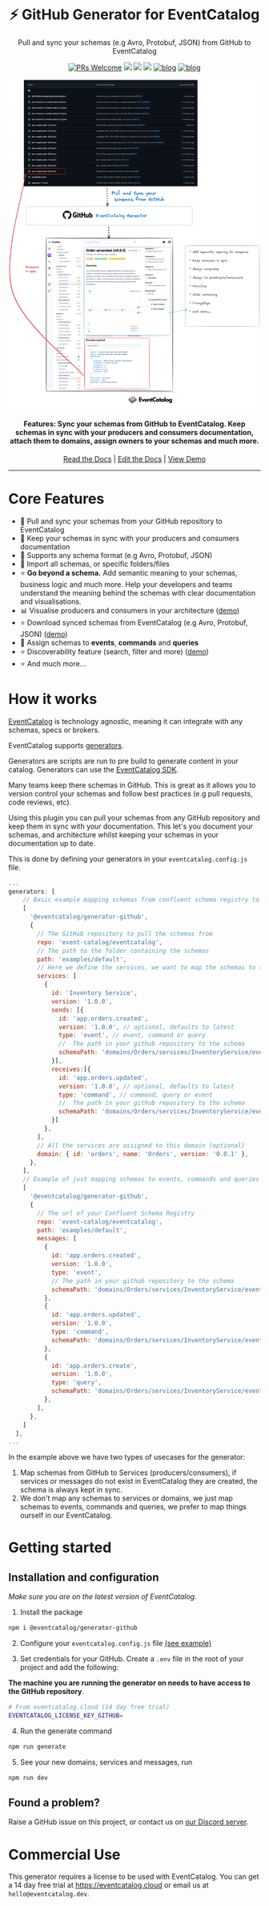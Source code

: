 <div align="center">

<h1>⚡️ GitHub Generator for EventCatalog</h1>
<p>Pull and sync your schemas (e.g Avro, Protobuf, JSON) from GitHub to EventCatalog</p>

[![PRs Welcome][prs-badge]][prs]
<img src="https://img.shields.io/github/actions/workflow/status/event-catalog/generator-asyncapi/verify-build.yml"/>
[![](https://dcbadge.limes.pink/api/server/https://discord.gg/3rjaZMmrAm?style=flat)](https://discord.gg/3rjaZMmrAm) [<img src="https://img.shields.io/badge/LinkedIn-0077B5?style=for-the-badge&logo=linkedin&logoColor=white" height="20px" />](https://www.linkedin.com/in/david-boyne/) [![blog](https://img.shields.io/badge/blog-EDA--Visuals-brightgreen)](https://eda-visuals.boyney.io/?utm_source=event-catalog-gihub) [![blog](https://img.shields.io/badge/license-Dual--License-brightgreen)](https://github.com/event-catalog/generator-asyncapi/blob/main/LICENSE.md)

<img alt="header" src="https://github.com/event-catalog/generators/blob/main/images/github-generator.png?raw=true" />

<h4>Features: Sync your schemas from GitHub to EventCatalog. Keep schemas in sync with your producers and consumers documentation, attach them to domains, assign owners to your schemas and much more. </h4>

[Read the Docs](https://eventcatalog.dev/) | [Edit the Docs](https://github.com/event-catalog/docs) | [View Demo](https://demo.eventcatalog.dev/docs)

</div>

<hr/>

# Core Features

- 📃 Pull and sync your schemas from your GitHub repository to EventCatalog
- 📃 Keep your schemas in sync with your producers and consumers documentation
- 📃 Supports any schema format (e.g Avro, Protobuf, JSON)
- 📃 Import all schemas, or specific folders/files
- ⭐ **Go beyond a schema.** Add semantic meaning to your schemas, business logic and much more. Help your developers and teams understand the meaning behind the schemas with clear documentation and visualisations.
- 📊 Visualise producers and consumers in your architecture ([demo](https://demo.eventcatalog.dev/visualiser))
- ⭐ Download synced schemas from EventCatalog (e.g Avro, Protobuf, JSON) ([demo](https://demo.eventcatalog.dev/docs/events/InventoryAdjusted/0.0.4))
- 📃 Assign schemas to **events**, **commands** and **queries**
- ⭐ Discoverability feature (search, filter and more) ([demo](https://demo.eventcatalog.dev/discover/events))
- ⭐ And much more...

# How it works

[EventCatalog](https://www.eventcatalog.dev/) is technology agnostic, meaning it can integrate with any schemas, specs or brokers.

EventCatalog supports [generators](https://www.eventcatalog.dev/docs/development/plugins/generators).

Generators are scripts are run to pre build to generate content in your catalog. Generators can use the [EventCatalog SDK](https://www.eventcatalog.dev/docs/sdk).

Many teams keep there schemas in GitHub. This is great as it allows you to version control your schemas and follow best practices (e.g pull requests, code reviews, etc).

Using this plugin you can pull your schemas from any GitHub repository and keep them in sync with your documentation. This let's you document your schemas, and architecture whilst keeping your schemas in your documentation up to date.

This is done by defining your generators in your `eventcatalog.config.js` file.

```js
...
generators: [
    // Basic example mapping schemas from confluent schema registry to services without any topics
    [
      '@eventcatalog/generator-github',
      {
        // The GitHub repository to pull the schemas from
        repo: 'event-catalog/eventcatalog',
        // The path to the folder containing the schemas
        path: 'examples/default',
        // Here we define the services, we want to map the schemas to (producers/consumer relationships)
        services: [
          {
            id: 'Inventory Service',
            version: '1.0.0',
            sends: [{
              id: 'app.orders.created',
              version: '1.0.0', // optional, defaults to latest
              type: 'event', // event, command or query
              //  The path in your github repository to the schema
              schemaPath: 'domains/Orders/services/InventoryService/events/InventoryAdjusted/schema.avro',
            }],
            receives:[{
              id: 'app.orders.updated',
              version: '1.0.0', // optional, defaults to latest
              type: 'command', // command, query or event
              //  The path in your github repository to the schema
              schemaPath: 'domains/Orders/services/InventoryService/events/InventoryAdjusted/schema.avro',
            }]
          },
        ],
        // All the services are assigned to this domain (optional)
        domain: { id: 'orders', name: 'Orders', version: '0.0.1' },
      },
    ],
    // Example of just mapping schemas to events, commands and queries (without services or domains)
    [
      '@eventcatalog/generator-github',
      {
        // The url of your Confluent Schema Registry
        repo: 'event-catalog/eventcatalog',
        path: 'examples/default',
        messages: [
          {
            id: 'app.orders.created',
            version: '1.0.0',
            type: 'event',
            // The path in your github repository to the schema
            schemaPath: 'domains/Orders/services/InventoryService/events/InventoryAdjusted/schema.avro',
          },
          {
            id: 'app.orders.updated',
            version: '1.0.0',
            type: 'command',
            schemaPath: 'domains/Orders/services/InventoryService/events/InventoryAdjusted/schema.avro',
          },
          {
            id: 'app.orders.create',
            version: '1.0.0',
            type: 'query',
            schemaPath: 'domains/Orders/services/InventoryService/events/InventoryAdjusted/schema.avro',
          },
        ],
      },
    ]
  ],
...

```

In the example above we have two types of usecases for the generator:

1. Map schemas from GitHub to Services (producers/consumers), if services or messages do not exist in EventCatalog they are created, the schema is always kept in sync.
1. We don't map any schemas to services or domains, we just map schemas to events, commands and queries, we prefer to map things ourself in our EventCatalog.

# Getting started

## Installation and configuration

_Make sure you are on the latest version of EventCatalog_.

1. Install the package

```sh
npm i @eventcatalog/generator-github
```

2. Configure your `eventcatalog.config.js` file [(see example)](https://github.com/event-catalog/generators/tree/main/examples/generator-github/blob/main/eventcatalog.config.js)

3. Set credentials for your GitHub. Create a `.env` file in the root of your project and add the following:

**The machine you are running the generator on needs to have access to the GitHub repository**.

```sh
# From eventcatalog.cloud (14 day free trial)
EVENTCATALOG_LICENSE_KEY_GITHUB=
```

4. Run the generate command

```sh
npm run generate
```

5. See your new domains, services and messages, run

```sh
npm run dev
```

## Found a problem?

Raise a GitHub issue on this project, or contact us on [our Discord server](https://discord.gg/3rjaZMmrAm).

[license-badge]: https://img.shields.io/github/license/event-catalog/eventcatalog.svg?color=yellow
[license]: https://github.com/event-catalog/eventcatalog/blob/main/LICENSE
[prs-badge]: https://img.shields.io/badge/PRs-welcome-brightgreen.svg?style=flat-square
[prs]: http://makeapullrequest.com
[github-watch-badge]: https://img.shields.io/github/watchers/event-catalog/eventcatalog.svg?style=social
[github-watch]: https://github.com/event-catalog/eventcatalog/watchers
[github-star-badge]: https://img.shields.io/github/stars/event-catalog/eventcatalog.svg?style=social
[github-star]: https://github.com/event-catalog/eventcatalog/stargazers

# Commercial Use

This generator requires a license to be used with EventCatalog. You can get a 14 day free trial at https://eventcatalog.cloud or email us at `hello@eventcatalog.dev`.
